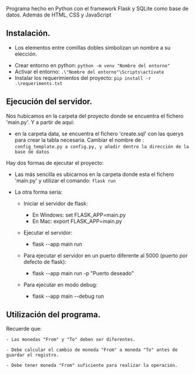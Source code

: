 
Programa hecho en Python con el framework Flask y SQLite como base de datos. Además de HTML, CSS y JavaScript 

## Instalación.
* Los elementos entre comillas dobles simbolizan un nombre a su elección.

- Crear entorno en python:
```python -m venv "Nombre del entorno"```
- Activar el entorno:
```.\"Nombre del entorno"\Scripts\activate```
- Instalar los requerimientos del proyecto:
```pip install -r .\requeriments.txt```

## Ejecución del servidor.

Nos hubicamos en la carpeta del proyecto donde se encuentra el fichero 'main.py'. Y a partir de aquí:


- en la carpeta data, se encuentra el fichero 'create.sql' con las querys para crear la tabla necesaria. Cambiar el nombre de :
```config_template.py a config.py, y añadir dentro la dirección de la base de datos```


Hay dos formas de ejecutar el proyecto:

- Las más sencilla es ubicarnos en la carpeta donde esta el fichero 'main.py' y utilizar el comando:
```flask run```

- La otra forma sería:
    - Iniciar el servidor de flask:
        - En Windows: set FLASK_APP=main.py
        - En Mac: export FLASK_APP=main.py

    - Ejecutar el servidor:
        - flask --app main run

    - Para ejecutar el servidor en un puerto diferente al 5000 (puerto por defecto de flask):
        - flask --app main run -p "Puerto deseado"

    - Para ejecutar en modo debug:
        - flask --app main --debug run

## Utilización del programa.

Recuerde que:

    - Las monedas "From" y "To" deben ser diferentes.

    - Debe calcular el cambio de moneda "From" a moneda "To" antes de guardar el registro.

    - Debe tener moneda "From" suficiente para realizar la operación.